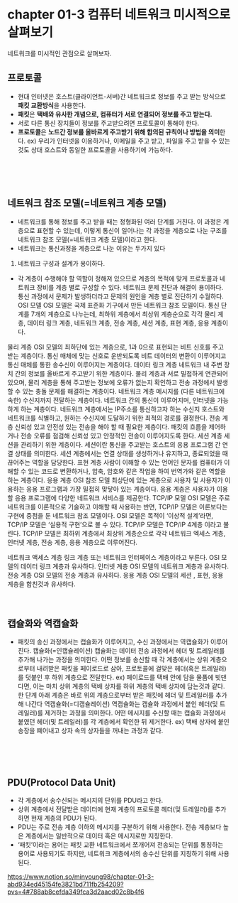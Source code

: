# chapter 01-3 컴퓨터 네트워크 미시적으로 살펴보기
네트워크를 미시적인 관점으로 살펴보자.
<br />
## 프로토콜

- 현대 인터넷은 호스트(클라이언트-서버)간 네트워크로 정보를 주고 받는 방식으로 **패킷 교환방식**을 사용한다.
- **패킷**은 **택배와 유사한 개념으로,  컴퓨터가 서로 연결되어 정보를 주고 받는다.**
- 서로 다른 통신 장치들이 정보를 주고받으려면 프로토콜이 통해야 한다.
- **프로토콜**은 **노드간 정보를 올바르게 주고받기 위해 합의된 규칙이나 방법을 의미**한다.
ex) 우리가 인터넷을 이용하거나, 이메일을 주고 받고, 파일을 주고 받을 수 있는 것도 상대 호스트와 동일한 프로토콜을 사용하기에 가능하다.
<br />
<br />
<br />

## 네트워크 참조 모델(=네트워크 계층 모델)
- 네트워크를 통해 정보를 주고 받을 때는 정형화된 여러 단계를 거친다. 이 과정은 계층으로 표현할 수 있는데, 이렇게 통신이 일어나는 각 과정을 계층으로 나눈 구조를 네트워크 참조 모델(=네트워크 계층 모델)이라고 한다. 
- 네트워크는 통신과정을 계층으로 나눈 이유는 두가지 있다
1. 네트워크 구성과 설계가 용이하다.
- 각 계층이 수행해야 할 역할이 정해져 있으므로 계층의 목적에 맞게 프로토콜과 네트워크 장비를 계층 별로 구성할 수 있다.
네트워크 문제 진단과 해결이 용이하다.
통신 과정에서 문제가 발생하더라고 문제의 원인을 계층 별로 진단하기 수월하다.
OSI 모델
OSI 모델은 국제 표준화 기구에서 만든 네트워크 참조 모델이다.
통신 단계를 7개의 계층으로 나누는데, 최하위 계층에서 최상위 계층순으로 각각 물리 계층, 데이터 링크 계층, 네트워크 계층, 전송 계층, 세션 계층, 표현 계층, 응용 계층이다.
 

물리 계층
OSI 모델의 최하단에 있는 계층으로, 1과 0으로 표현되는 비트 신호를 주고 받는 계층이다. 
통신 매체에 맞는 신호로 운반되도록 비트 데이터의 변환이 이루어지고 통신 매체를 통한 송수신이 이루어지는 계층이다. 
데이터 링크 계층
네트워크 내 주변 장치 간의 정보를 올바르게 주고받기 위한 계층이다.
물리 계층과 서로 밀접하게 연관되어있으며, 물리 계층을 통해 주고받는 정보에 오류가 없는지 확인하고 전송 과정에서 발생할 수 있는 충돌 문제를 해결하는 계층이다.
네트워크 계층
메시지를 (다른 네트워크에 속한) 수신지까지 전달하는 계층이다. 
네트워크 간의 통신이 이루어지며, 인터넷을 가능하게 하는 계층이다. 
네트워크 계층에서는 IP주소를 통신하고자 하는 수신지 호스트와 네트워크를 식별하고, 원하는 수신지에 도달하기 위한 최적의 경로를 결정한다. 
전송 계층
신뢰성 있고 안전성 있는 전송을 해야 할 때 필요한 계층이다.
패킷의 흐름을 제어하거나 전송 오류를 점검해 신뢰성 있고 안정적인 전송이 이루어지도록 한다. 
세션 계층
세션을 관리하기 위한 계층이다.
세션이란 통신을 주고받는 호스트의 응용 프로그램 간 연결 상태를 의미한다. 
세션 계층에서는 연결 상태를 생성하거나 유지하고, 종료되었을 때 끊어주는 역할을 담당한다. 
표현 계층
사람이 이해할 수 있는 언어인 문자를 컴퓨터가 이해할 수 있는 코드로 변환하거나, 압축, 암호와 같은 작업을 하여 번역가와 같은 역할을 하는 계층이다. 
응용 계층
OSI 참조 모델 최상단에 있는 계층으로 사용자 및 사용자가 이용하는 응용 프로그램과 가장 밀접히 맞닿아 있는 계층이다. 
응용 계층은 사용자가 이용할 응용 프로그램에 다양한 네트워크 서비스를 제공한다. 
TCP/IP 모델
OSI 모델은 주로 네트워크를 이론적으로 기술하고 이해할 때 사용하는 반면, TCP/IP 모델은 이론보다는 구현에 중점을 둔 네트워크 참조 모델이다. 
OSI 모델은 목적이 ‘이상적 설계’라면, TCP/IP 모델은 ‘실용적 구현’으로 볼 수 있다.
TCP/IP 모델은 TCP/IP 4계층 이라고 불린다. 
TCP/IP 모델은 최하위 계층에서 최상위 계층순으로 각각 네트워크 엑세스 계층, 인터넷 계층, 전송 계층, 응용 계층으로 이루어진다.


네트워크 액세스 계층 
링크 계층 또는 네트워크 인터페이스 계층이라고 부른다. 
OSI 모델의 데이터 링크 계층과 유사하다. 
인터넷 계층
OSI 모델의 네트워크 계층과 유사하다. 
전송 계층
OSI 모델의 전송 계층과 유사하다. 
응용 계층
OSI 모델의 세션 , 표현, 응용 계층을 합친것과 유사하다. 
<br />
<br />
<br />

## 캡슐화와 역캡슐화
- 패킷의 송신 과정에서는 캡슐화가 이루어지고, 수신 과정에서는 역캡슐화가 이루어진다. 
캡슐화(=인캡슐레이션)
캡슐화는 데이터 전송 과정에서 헤더 및 트레일러를 추가해 나가는 과정을 의미한다. 
어떤 정보를 송신할 때 각 계층에서는 상위 계층으로부터 내려받은 패킷을 페이로드로 삼아, 프로토콜에 걸맞은 헤더(혹은 트레일러)를 덧붙인 후 하위 계층으로 전달한다. 
ex) 페이로드를 택배 안에 담을 물품에 빗댄다면, 이는 마치 상위 계층의 택배 상자를 하위 계층의 택배 상자에 담는것과 같다. 
한 단계 아래 계층은 바로 위의 계층으로부터 받은 패킷에 헤더 및 트레일러를 추가해 나간다
역캡슐화(=디캡슐레이션)
역캡슐화는 캡슐화 과정에서 붙인 헤더(및 트레일러)를 제거하는 과정을 의미한다.
어떤 메시지를 수신할 때는 캡슐화 과정에서 붙였던 헤더(및 트레일러)를 각 계층에서 확인한 뒤 제거한다.
ex) 택배 상자에 붙인 송장을 뗴어내고 상자 속의 상자들을 꺼내는 과정과 같다.
<br />
<br />
<br />

## PDU(Protocol Data Unit)
- 각 계층에서 송수신되는 메시지의 단위를 PDU라고 한다.
- 상위 계층에서 전달받은 데이터에 현재 계층의 프로토콜 헤더(및 트레일러)를 추가하면 현재 계층의 PDU가 된다. 
- PDU는 주로 전송 계층 이하의 메시지를 구분하기 위해 사용한다. 전송 계층보다 높은 계층에서는 일반적으로 데이터 혹은 메시지로만 지칭한다.
- ‘패킷’이라는 용어는 패킷 교환 네트워크에서 쪼개어져 전송되는 단위를 통칭하는 용어로 사용되기도 하지만, 네트워크 계층에서의 송수신 단위를 지칭하기 위해 사용된다.

https://www.notion.so/minyoung98/chapter-01-3-abd934ed45154fe3821bd711fb254209?pvs=4#788ab8cefda349fca3d2aacd02c8b4f6
